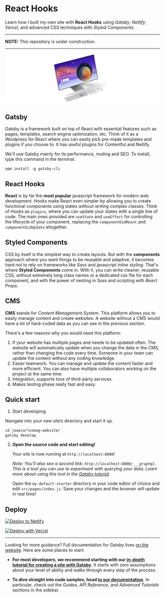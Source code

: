 # React Hooks

Learn how I built my own site with **React Hooks** using _Gatsby_, _Netlify_, _Vercel_, and advanced CSS techniques with _Styled Components_.

---

**NOTE:**
This repository is under construction.

---

![displayXDR](hero-section.png)

## Gatsby

Gatsby is a framework built on top of React with essential features such as pages, templates, search engine optimization, etc. Think of it as a Wordpress for React where you can easily pick pre-made templates and plugins if you choose to. It has useful plugins for Contentful and Netlify.

We'll use Gatsby mainly for its performance, routing and SEO. To install, type this command in the terminal.

```
npm install -g gatsby-cli
```

## React Hooks

**React** is by far the **most popular** javascript framework for modern web development. Hooks make React even simpler by allowing you to create functional components using states without writing complex classes. Think of Hooks as `plugins`, where you can update your states with a single line of code. The main ones provided are `useState` and `useEffect` for controlling the lifecycle of your component, replacing the `componentDidMount` and `componentDidUpdate` altogether.

## Styled Components

CSS by itself is the simplest way to create layouts. But with the **components** approach where you want things to be reusable and adaptive, it becomes hard not to rely on frameworks like _Sass_ and javascript _inline styling_. That's where **Styled Components** come in. With it, you can write cleaner, reusable CSS, without extremely long class names or a dedicated css file for each component, and with the power of nesting in _Sass_ and scripting with _React Props_.

## CMS

**CMS** stands for _Content Management System_. This platform allows you to easily manage content and create websites. A website without a CMS would have a lot of hard-coded data as you can see in the previous section.

There's a few reasons why you would need this platform:

1. If your website has multiple pages and needs to be updated often. The website will automatically update when you change the data in the CMS, rather than changing the code every time. Someone in your team can update the content without any coding knowledge.
2. Easier teamwork. You can manage and update the content faster and more efficient. You can also have multiple collaborators working on the project at the same time.
3. Integration, supports tons of third-party services.
4. Makes testing phase really fast and easy.

## Quick start

1. Start developing

Navigate into your new site’s directory and start it up.

```
cd joaocarlosmag-website/
gatsby develop
```

2.  **Open the source code and start editing!**

    Your site is now running at `http://localhost:8000`!

    _Note: You'll also see a second link: _`http://localhost:8000/___graphql`_. This is a tool you can use to experiment with querying your data. Learn more about using this tool in the [Gatsby tutorial](https://www.gatsbyjs.com/tutorial/part-five/#introducing-graphiql)._

    Open the `my-default-starter` directory in your code editor of choice and edit `src/pages/index.js`. Save your changes and the browser will update in real time!

## Deploy

[![Deploy to Netlify](https://www.netlify.com/img/deploy/button.svg)](https://app.netlify.com/start/deploy?repository=https://github.com/gatsbyjs/gatsby-starter-default)

[![Deploy with Vercel](https://vercel.com/button)](https://vercel.com/import/project?template=https://github.com/gatsbyjs/gatsby-starter-default)

---

Looking for more guidance? Full documentation for Gatsby lives [on the website](https://www.gatsbyjs.com/). Here are some places to start:

- **For most developers, we recommend starting with our [in-depth tutorial for creating a site with Gatsby](https://www.gatsbyjs.com/tutorial/).** It starts with zero assumptions about your level of ability and walks through every step of the process.

- **To dive straight into code samples, head [to our documentation](https://www.gatsbyjs.com/docs/).** In particular, check out the _Guides_, _API Reference_, and _Advanced Tutorials_ sections in the sidebar.
